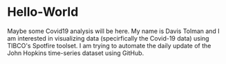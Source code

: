# Hello-World
Maybe some Covid19 analysis will be here.
My name is Davis Tolman and I am interested in visualizing data (specirfically the Covid-19 data) using TIBCO's Spotfire toolset.  I am trying to automate the daily update of the John Hopkins time-series dataset using GitHub.
